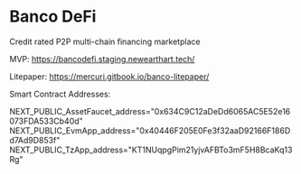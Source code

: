 # Banco DeFi
Credit rated P2P multi-chain financing marketplace

MVP: https://bancodefi.staging.newearthart.tech/

Litepaper: https://mercuri.gitbook.io/banco-litepaper/

Smart Contract Addresses: 

NEXT_PUBLIC_AssetFaucet_address="0x634C9C12aDeDd6065AC5E52e16073FDA533Cb40d"
NEXT_PUBLIC_EvmApp_address="0x40446F205E0Fe3f32aaD92166F186Dd7Ad9D853f"
NEXT_PUBLIC_TzApp_address="KT1NUqpgPim21yjvAFBTo3mF5H8BcaKq13Rg"
